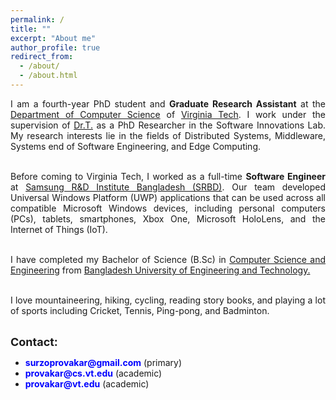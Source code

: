 ```yaml
---
permalink: /
title: ""
excerpt: "About me"
author_profile: true
redirect_from: 
  - /about/
  - /about.html
---
```

<div style="text-align: justify">
I am a fourth-year PhD student and <b>Graduate Research Assistant</b> at the <a href = "https://cs.vt.edu/" target="_blank"> Department of Computer Science</a> of <a href = "https://vt.edu/" target="_blank"> Virginia Tech</a>. I work under the supervision of <a href = "https://people.cs.vt.edu/~tilevich/" target = "_blank">Dr.T.</a> as a PhD Researcher in the Software Innovations Lab. My research interests lie in the fields of Distributed Systems, Middleware, Systems end of Software Engineering, and Edge Computing. <br><br> 

Before coming to Virginia Tech, I worked as a full-time <b>Software Engineer</b> at <a href = "https://research.samsung.com/srbd" target="_blank"> Samsung R&D Institute Bangladesh (SRBD)</a>. Our team developed Universal Windows Platform (UWP) applications that can be used across all compatible Microsoft Windows devices, including personal computers (PCs), tablets, smartphones, Xbox One, Microsoft HoloLens, and the Internet of Things (IoT). <br><br>

I have completed my Bachelor of Science (B.Sc) in <a href = "https://cse.buet.ac.bd/" target="_blank">Computer Science and Engineering</a> from <a href = "https://www.buet.ac.bd/web/" target="_blank">Bangladesh University of Engineering and Technology.</a> <br><br>

I love mountaineering, hiking, cycling, reading story books, and playing a lot of sports including Cricket, Tennis, Ping-pong, and Badminton.<br> <br>
</div>
<font size = "+1.5"> <b>Contact:</b> </font> 
<ul>
  <li><font color = "blue"><b>surzoprovakar@gmail.com</b></font> (primary)</li>
  <li><font color = "blue"><b>provakar@cs.vt.edu</b></font> (academic)</li>
  <li><font color = "blue"><b>provakar@vt.edu</b></font> (academic)</li>
  <!-- <li><font color = "blue"><b>1405034.pm@ugrad.cse.buet.ac.bd</b></font> (academic)</li> -->
</ul>
